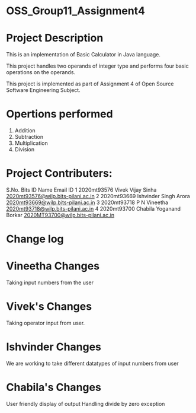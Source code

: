 # OSS_Group11_Assignment4

# Project Description

This is an implementation of  Basic Calculator in Java language. 

This project handles two operands of integer type and performs four basic operations on the operands.

This project is implemented as part of Assignment 4 of Open Source Software Engineering Subject.

 # Opertions performed
 1. Addition
 2. Subtraction
 3. Multiplication
 4. Division 


# Project Contributers:
S.No.	Bits ID	Name 	                        Email ID
1	    2020mt93576	Vivek Vijay Sinha	        2020mt93576@wilp.bits-pilani.ac.in
2	    2020mt93669	Ishvinder Singh Arora	    2020mt93669@wilp.bits-pilani.ac.in
3	    2020mt93718	P N Vineetha 	            2020mt93718@wilp.bits-pilani.ac.in
4	    2020mt93700	Chabila Yoganand Borkar	    2020MT93700@wilp.bits-pilani.ac.in


# Change log

# Vineetha Changes
Taking input numbers from the user

# Vivek's Changes 
Taking operator input from user.

# Ishvinder Changes
We are working to take different datatypes of input numbers from user 

# Chabila's Changes
User friendly display of output
Handling divide by zero exception

